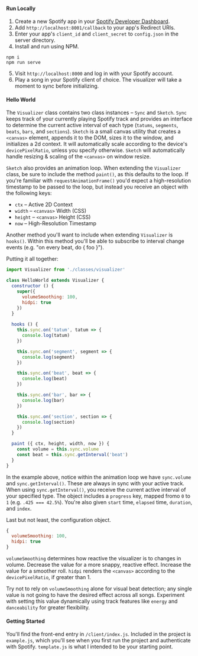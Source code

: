 #### Run Locally

1) Create a new Spotify app in your [Spotify Developer Dashboard](https://developer.spotify.com/dashboard/).
2) Add `http://localhost:8001/callback` to your app's Redirect URIs.
2) Enter your app's `client_id` and `client_secret` to `config.json` in the server directory.
3) Install and run using NPM.

```
npm i
npm run serve
```

5) Visit `http://localhost:8000` and log in with your Spotify account. 
6) Play a song in your Spotify client of choice. The visualizer will take a moment to sync before initializing.

#### Hello World

The `Visualizer` class contains two class instances – `Sync` and `Sketch`. `Sync` keeps track of your currently playing Spotify track and provides an interface to determine the current active interval of each type (`tatums`, `segments`, `beats`, `bars`, and `sections`). `Sketch` is a small canvas utility that creates a `<canvas>` element, appends it to the DOM, sizes it to the window, and initializes a 2d context. It will automatically scale according to the device's `devicePixelRatio`, unless you specify otherwise. `Sketch` will automatically handle resizing & scaling of the `<canvas>` on window resize. 

`Sketch` also provides an animation loop. When extending the `Visualizer` class, be sure to include the method `paint()`, as this defaults to the loop. If you're familiar with `requestAnimationFrame()` you'd expect a high-resolution timestamp to be passed to the loop, but instead you receive an object with the following keys:
* `ctx` – Active 2D Context
* `width` – `<canvas>` Width (CSS)
* `height` – `<canvas>` Height (CSS) 
* `now` – High-Resolution Timestamp

Another method you'll want to include when extending `Visualizer` is `hooks()`. Within this method you'll be able to subscribe to interval change events (e.g. "on every beat, do { foo }").

Putting it all together:

```javascript
import Visualizer from './classes/visualizer'

class HelloWorld extends Visualizer {
  constructor () {
    super({
      volumeSmoothing: 100,
      hidpi: true
    })
  }
  
  hooks () {
    this.sync.on('tatum', tatum => {
      console.log(tatum)
    })

    this.sync.on('segment', segment => {
      console.log(segment)
    })

    this.sync.on('beat', beat => {
      console.log(beat)
    })

    this.sync.on('bar', bar => {
      console.log(bar)
    })

    this.sync.on('section', section => {
      console.log(section)
    })
  }

  paint ({ ctx, height, width, now }) {
    const volume = this.sync.volume
    const beat = this.sync.getInterval('beat')
  }
}
```
In the example above, notice within the animation loop we have `sync.volume` and `sync.getInterval()`. These are always in sync with your active track. When using `sync.getInterval()`, you receive the current active interval of your specified type. The object includes a `progress` key, mapped fromo `0` to `1` (e.g. `.425 === 42.5%`). You're also given `start` time, `elapsed` time, `duration`, and `index`. 

Last but not least, the configuration object.

```javascript
{
  volumeSmoothing: 100,
  hidpi: true
}
```

`volumeSmoothing` determines how reactive the visualizer is to changes in volume. Decrease the value for a more snappy, reactive effect. Increase the value for a smoother roll. `hidpi` renders the `<canvas>` according to the `devicePixelRatio`, if greater than 1.

Try not to rely on `volumeSmoothing` alone for visual beat detection; any single value is not going to have the desired effect across all songs. Experiment with setting this value dynamically using track features like `energy` and `danceability` for greater flexibility.

#### Getting Started

You'll find the front-end entry in `/client/index.js`. Included in the project is `example.js`, which you'll see when you first run the project and authenticate with Spotify. `template.js` is what I intended to be your starting point. 